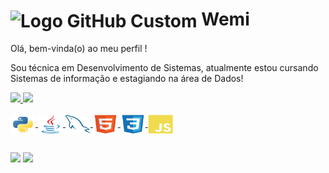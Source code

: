 <h1>
    <img align="center" alt="Logo GitHub Custom" width="36px" src="https://cdn.discordapp.com/attachments/1227749609325989969/1227795314593894520/icon-git-hub.png?ex=6629b47e&is=66173f7e&hm=e73fea923ed581b2cc53463ba578b4d7f33cb935a0acacbc37bd76f4a785c8f4&"></a>
    <span>Wemi</span>
</h1>

<p>Olá, bem-vinda(o) ao meu perfil !</p>
<p></p>Sou técnica em Desenvolvimento de Sistemas, atualmente estou cursando Sistemas de informação e estagiando na área de Dados!</p>

<div>
  <a href="https://github.com/Wemilli">
  
  <img height="180em" src="https://github-readme-stats.vercel.app/api?username=Wemilli&show_icons=true&theme=midnight-purple&count_private=true"/>
  <img height="180em" src="https://github-readme-stats.vercel.app/api/top-langs/?username=Wemilli&layout=compact&theme=midnight-purple"/>
    
</div>
<div style="display: inline_block"><br>
  <img align="center" alt="Wemi-Python" height="30" width="40" src="https://raw.githubusercontent.com/devicons/devicon/master/icons/python/python-original.svg">
  <img align="center" alt="Wemi-Java" height="30" width="40" src="https://raw.githubusercontent.com/devicons/devicon/master/icons/java/java-original.svg">
  <img align="center" alt="Wemi-MySQL" height="30" width="40" src="https://raw.githubusercontent.com/devicons/devicon/master/icons/mysql/mysql-original.svg">
  <img align="center" alt="Wemi-HTML" height="30" width="40" src="https://raw.githubusercontent.com/devicons/devicon/master/icons/html5/html5-original.svg">
  <img align="center" alt="Wemi-CSS" height="30" width="40" src="https://raw.githubusercontent.com/devicons/devicon/master/icons/css3/css3-original.svg">
  <img align="center" alt="Wemi-Js" height="30" width="40" src="https://raw.githubusercontent.com/devicons/devicon/master/icons/javascript/javascript-plain.svg">
</div>
  
  ##
 
<div> 
  <a href="https://www.linkedin.com/in/wemilli-lima-482989203/" target="_blank"><img src="https://img.shields.io/badge/-LinkedIn-%230077B5?style=for-the-badge&logo=linkedin&logoColor=white" target="_blank"></a>  
    <a href = "mailto:wemillilima123@gmail.com"><img src="https://img.shields.io/badge/-Gmail-%23333?style=for-the-badge&logo=gmail&logoColor=white" target="_blank"></a>
</div>
